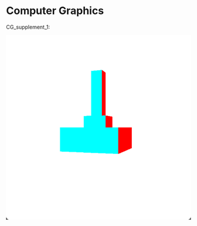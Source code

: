 # Computer Graphics

CG_supplement_1:

![](https://github.com/Tao-2002/course_work/blob/main/Img/supplement_1.png)

